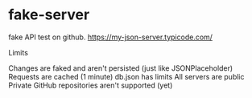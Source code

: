 # fake-server
fake API test on github.
https://my-json-server.typicode.com/

Limits

Changes are faked and aren't persisted (just like JSONPlaceholder)
Requests are cached (1 minute)
db.json has limits
All servers are public
Private GitHub repositories aren't supported (yet)
